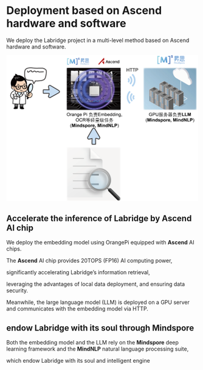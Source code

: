# Deployment based on Ascend hardware and software


We deploy the Labridge project in a multi-level method based on Ascend hardware and software.

![Deployment based on Ascend hardware and software](./images/deployment.png)

## Accelerate the inference of Labridge by Ascend AI chip

We deploy the embedding model using OrangePi equipped with **Ascend** AI chips. 

The **Ascend** AI chip provides 20TOPS (FP16) AI computing power, 

significantly accelerating Labridge’s information retrieval, 

leveraging the advantages of local data deployment, and ensuring data security.


Meanwhile, the large language model (LLM) is deployed on a GPU server and communicates with the embedding model via HTTP.


## endow Labridge with its soul through Mindspore 


Both the embedding model and the LLM rely on the **Mindspore** deep learning framework and the **MindNLP** natural language processing suite, 

which endow Labridge with its soul and intelligent engine

